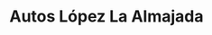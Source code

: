 ---
title: "Autos López La Almajada"
url: /mutxamel/autos-lopez-la-almajada/
shop: reparación de automóviles
---